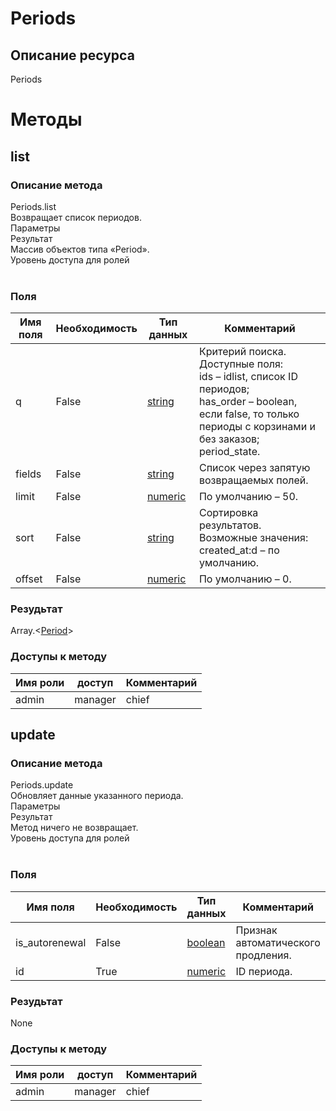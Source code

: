 
# Periods

## Описание ресурса
Periods<br/>
# Методы

## list

### Описание метода
Periods.list<br/>Возвращает список периодов.<br/>Параметры<br/>Результат<br/>Массив объектов типа «Period».<br/>Уровень доступа для ролей<br/><br/>
### Поля

| Имя поля | Необходимость | Тип данных | Комментарий |
|---|---|---|---|
|q|False|[string](/docs/types/string.md)|Критерий поиска.<br/>Доступные поля:<br/>ids – idlist, список ID периодов;<br/>has_order – boolean, если false, то только периоды с корзинами и без заказов;<br/>period_state. <br/>|
|fields|False|[string](/docs/types/string.md)|Список через запятую возвращаемых полей.<br/>|
|limit|False|[numeric](/docs/types/numeric.md)|По умолчанию – 50.<br/>|
|sort|False|[string](/docs/types/string.md)|Сортировка результатов.<br/>Возможные значения:<br/>created_at:d – по умолчанию.<br/>|
|offset|False|[numeric](/docs/types/numeric.md)|По умолчанию – 0.<br/>|

### Резудьтат
Array.<[Period](/docs/types/Period.md)>
### Доступы к методу

| Имя роли | доступ | Комментарий |
|---|---|---|
|admin|manager|chief|chief_partner|operator|admin_partner
## update

### Описание метода
Periods.update<br/>Обновляет данные указанного периода.<br/>Параметры<br/>Результат<br/>Метод ничего не возвращает.<br/>Уровень доступа для ролей<br/><br/>
### Поля

| Имя поля | Необходимость | Тип данных | Комментарий |
|---|---|---|---|
|is_autorenewal|False|[boolean](/docs/types/boolean.md)|Признак автоматического продления.<br/>|
|id|True|[numeric](/docs/types/numeric.md)|ID периода.<br/>|

### Резудьтат
None
### Доступы к методу

| Имя роли | доступ | Комментарий |
|---|---|---|
|admin|manager|chief|chief_partner|operator|admin_partner